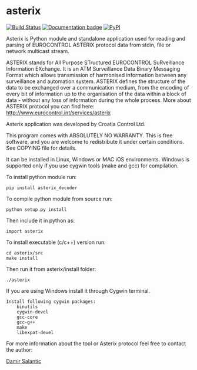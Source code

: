 asterix
=======

[![Build Status](https://travis-ci.org/CroatiaControlLtd/asterix.svg?branch=master)](https://travis-ci.org/CroatiaControlLtd/asterix)
[![Documentation badge](https://readthedocs.org/projects/asterix/badge/?version=latest)](http://asterix.readthedocs.io/en/latest/)
[![PyPI](https://img.shields.io/pypi/v/asterix_decoder.svg)](https://pypi.python.org/pypi/asterix_decoder)

Asterix is Python module and standalone application used for reading and parsing of EUROCONTROL ASTERIX protocol data from stdin, file or network multicast stream.

ASTERIX stands for All Purpose STructured EUROCONTROL SuRveillance Information EXchange.
It is an ATM Surveillance Data Binary Messaging Format which allows transmission of harmonised information between any surveillance and automation system.
ASTERIX defines the structure of the data to be exchanged over a communication medium, from the encoding of every bit of information up to the organisation of the data within a block of data - without any loss of information during the whole process.
More about ASTERIX protocol you can find here: http://www.eurocontrol.int/services/asterix

Asterix application was developed by Croatia Control Ltd.

This program comes with ABSOLUTELY NO WARRANTY. This is free software, and you are welcome to redistribute it under certain conditions. See COPYING file for details.

It can be installed in Linux, Windows or MAC iOS environments. Windows is supported only if you use cygwin tools (make and gcc) for compilation.

To install python module run:
```console
pip install asterix_decoder
```

To compile python module from source run:
```console
python setup.py install
```

Then include it in python as:
```console
import asterix
```

To install executable (c/c++) version run:
```console
cd asterix/src
make install 
```

Then run it from asterix/install folder:
```console
./asterix
```

If you are using Windows install it through Cygwin terminal.
```console
Install following cygwin packages:
	binutils
	cygwin-devel
	gcc-core
	gcc-g++
	make
	libexpat-devel
```

For more information about the tool or Asterix protocol feel free to contact the author:
<html>
<div class="LI-profile-badge"  data-version="v1" data-size="medium" data-locale="en_US" data-type="horizontal" data-theme="light" data-vanity="damirsalantic"><a class="LI-simple-link" href='https://hr.linkedin.com/in/damirsalantic?trk=profile-badge'>Damir Salantic</a></div>
</html>
